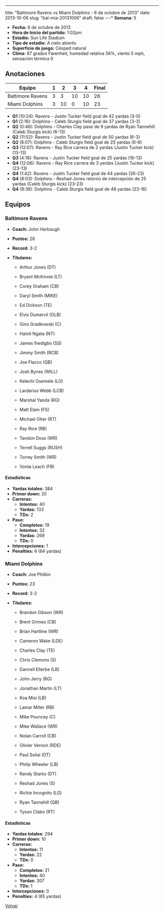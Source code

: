 ---
title: "Baltimore Ravens vs Miami Dolphins - 6 de octubre de 2013"
date: 2013-10-06
slug: "bal-mia-20131006"
draft: false
---* **Semana:** 5
* **Fecha:** 6 de octubre de 2013
* **Hora de Inicio del partido:** 1:02pm
* **Estadio:** Sun Life Stadium
* **Tipo de estadio:** A cielo abierto
* **Superficie de juego:** Césped natural
* **Clima:** 87 grados Farenheit, humedad relativa 56%, viento 5 mph, sensación térmica 0




## Anotaciones
| Equipo | 1 | 2 | 3 | 4 | Final |
|--------|---|---|---|---|-------|
| Baltimore Ravens  | 3 | 3 | 10 | 10  | 26 |
| Miami Dolphins  | 3 | 10 | 0 | 10  | 23 |
* **Q1** (10:24): Ravens - Justin Tucker field goal de 42 yardas (3-0)
* **Q1** (2:16): Dolphins - Caleb Sturgis field goal de 37 yardas (3-3)
* **Q2** (0:46): Dolphins - Charles Clay pase de 9 yardas de Ryan Tannehill (Caleb Sturgis kick) (6-13)
* **Q2** (11:52): Ravens - Justin Tucker field goal de 50 yardas (6-3)
* **Q2** (8:07): Dolphins - Caleb Sturgis field goal de 25 yardas (6-6)
* **Q3** (12:07): Ravens - Ray Rice carrera de 2 yardas (Justin Tucker kick) (13-13)
* **Q3** (4:18): Ravens - Justin Tucker field goal de 25 yardas (16-13)
* **Q4** (12:06): Ravens - Ray Rice carrera de 3 yardas (Justin Tucker kick) (23-13)
* **Q4** (1:42): Ravens - Justin Tucker field goal de 44 yardas (26-23)
* **Q4** (8:03): Dolphins - Reshad Jones retorno de intercepción de 25 yardas (Caleb Sturgis kick) (23-23)
* **Q4** (9:38): Dolphins - Caleb Sturgis field goal de 48 yardas (23-16)


## Equipos


### Baltimore Ravens
* **Coach:** John Harbaugh
* **Puntos:** 26
* **Record:** 3-2
* **Titulares:** 

  * Arthur Jones (DT) 

  * Bryant McKinnie (LT) 

  * Corey Graham (CB) 

  * Daryl Smith (MIKE) 

  * Ed Dickson (TE) 

  * Elvis Dumervil (OLB) 

  * Gino Gradkowski (C) 

  * Haloti Ngata (NT) 

  * James Ihedigbo (SS) 

  * Jimmy Smith (RCB) 

  * Joe Flacco (QB) 

  * Josh Bynes (WILL) 

  * Kelechi Osemele (LG) 

  * Lardarius Webb (LCB) 

  * Marshal Yanda (RG) 

  * Matt Elam (FS) 

  * Michael Oher (RT) 

  * Ray Rice (RB) 

  * Tandon Doss (WR) 

  * Terrell Suggs (RUSH) 

  * Torrey Smith (WR) 

  * Vonta Leach (FB) 

#### Estadísticas
* **Yardas totales:** 384
* **Primer down:** 20
* **Carreras:**
  * **Intentos:** 40
  * **Yardas:** 133
  * **TDs:** 2
* **Pase:**
  * **Completos:** 19
  * **Intentos:** 32
  * **Yardas:** 269
  * **TDs:** 0
* **Intercepciones:** 1
* **Penalties:** 6 (64 yardas)

### Miami Dolphins
* **Coach:** Joe Philbin
* **Puntos:** 23
* **Record:** 3-2
* **Titulares:** 

  * Brandon Gibson (WR) 

  * Brent Grimes (CB) 

  * Brian Hartline (WR) 

  * Cameron Wake (LDE) 

  * Charles Clay (TE) 

  * Chris Clemons (S) 

  * Dannell Ellerbe (LB) 

  * John Jerry (RG) 

  * Jonathan Martin (LT) 

  * Koa Misi (LB) 

  * Lamar Miller (RB) 

  * Mike Pouncey (C) 

  * Mike Wallace (WR) 

  * Nolan Carroll (CB) 

  * Olivier Vernon (RDE) 

  * Paul Soliai (DT) 

  * Philip Wheeler (LB) 

  * Randy Starks (DT) 

  * Reshad Jones (S) 

  * Richie Incognito (LG) 

  * Ryan Tannehill (QB) 

  * Tyson Clabo (RT) 

#### Estadísticas
* **Yardas totales:** 294
* **Primer down:** 10
* **Carreras:**
  * **Intentos:** 11
  * **Yardas:** 22
  * **TDs:** 0
* **Pase:**
  * **Completos:** 21
  * **Intentos:** 40
  * **Yardas:** 307
  * **TDs:** 1
* **Intercepciones:** 0
* **Penalties:** 4 (65 yardas)


[Volver](/historia/2013)

